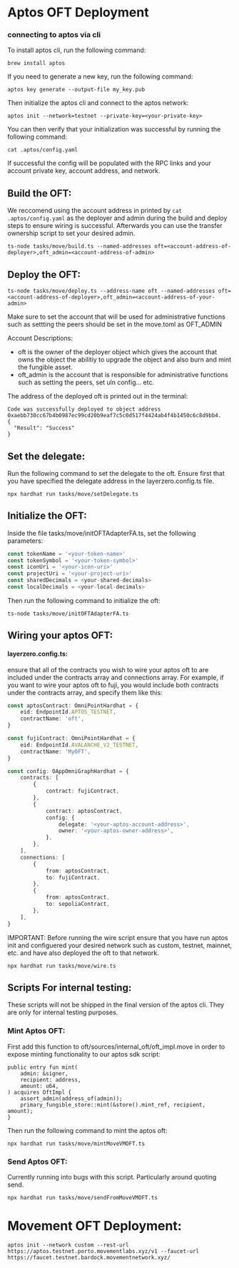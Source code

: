# Aptos OFT Deployment
### connecting to aptos via cli
To install aptos cli, run the following command:
```
brew install aptos
```
If you need to generate a new key, run the following command:
```
aptos key generate --output-file my_key.pub
```
Then initialize the aptos cli and connect to the aptos network:
```
aptos init --network=testnet --private-key=<your-private-key>
```
You can then verify that your initialization was successful by running the following command:
```
cat .aptos/config.yaml 
```
If successful the config will be populated with the RPC links and your account private key, account address, and network.
## Build the OFT:
We reccomend using the account address in printed by `cat .aptos/config.yaml` as the deployer and admin during the build and deploy steps to ensure wiring is successful. Afterwards you can use the transfer ownership script to set your desired admin.
```
ts-node tasks/move/build.ts --named-addresses oft=<account-address-of-deployer>,oft_admin=<account-address-of-admin>
```
## Deploy the OFT:
```
ts-node tasks/move/deploy.ts --address-name oft --named-addresses oft=<account-address-of-deployer>,oft_admin=<account-address-of-your-admin>
```

Make sure to set the account that will be used for administrative functions such as settting the peers should be set in the move.toml as OFT_ADMIN

Account Descriptions:
- oft is the owner of the deployer object which gives the account that owns the object the abilitiy to upgrade the object and also burn and mint the fungible asset.
- oft_admin is the account that is responsible for administrative functions such as setting the peers, set uln config... etc.

The address of the deployed oft is printed out in the terminal:
```
Code was successfully deployed to object address 0xaebb730cc67b4b0987ec99cd20b9eaf7c5c0d517f4424ab4f4b1450c6c8d9bb4.
{
  "Result": "Success"
}
```
## Set the delegate:
Run the following command to set the delegate to the oft. Ensure first that you have specified the delegate address in the layerzero.config.ts file.
```
npx hardhat run tasks/move/setDelegate.ts
```
## Initialize the OFT:
Inside the file tasks/move/initOFTAdapterFA.ts, set the following parameters:
```typescript
const tokenName = '<your-token-name>'
const tokenSymbol = '<your-token-symbol>'
const iconUri = '<your-icon-uri>'
const projectUri = '<your-project-uri>'
const sharedDecimals = <your-shared-decimals>
const localDecimals = <your-local-decimals>
```
Then run the following command to initialize the oft:
```
ts-node tasks/move/initOFTAdapterFA.ts
```
## Wiring your aptos OFT:

#### layerzero.config.ts:
ensure that all of the contracts you wish to wire your aptos oft to are included under the contracts array and connections array. For example, if you want to wire your aptos oft to fuji, you would include both contracts under the contracts array, and specify them like this:
```typescript
const aptosContract: OmniPointHardhat = {
    eid: EndpointId.APTOS_TESTNET,
    contractName: 'oft',
}

const fujiContract: OmniPointHardhat = {
    eid: EndpointId.AVALANCHE_V2_TESTNET,
    contractName: 'MyOFT',
}

const config: OAppOmniGraphHardhat = {
    contracts: [
        {
            contract: fujiContract,
        },
        {
            contract: aptosContract,
            config: {
                delegate: '<your-aptos-account-address>',
                owner: '<your-aptos-owner-address>',
            },
        },
    ],
    connections: [
        {
            from: aptosContract,
            to: fujiContract,
        },
        {
            from: aptosContract,
            to: sepoliaContract,
        },
    ],
}
```

IMPORTANT: Before running the wire script ensure that you have run aptos init and configuered your desired network such as custom, testnet, mainnet, etc. and have also deployed the oft to that network.
```
npx hardhat run tasks/move/wire.ts
```

## Scripts For internal testing:
These scripts will not be shipped in the final version of the aptos cli. They are only for internal testing purposes.
### Mint Aptos OFT:
First add this function to oft/sources/internal_oft/oft_impl.move in order to expose minting functionality to our aptos sdk script:
```
public entry fun mint(
    admin: &signer,
    recipient: address,
    amount: u64,
) acquires OftImpl {
    assert_admin(address_of(admin));
    primary_fungible_store::mint(&store().mint_ref, recipient, amount);
}
```
Then run the following command to mint the aptos oft:
```
npx hardhat run tasks/move/mintMoveVMOFT.ts
```
### Send Aptos OFT:
Currently running into bugs with this script. Particularly around quoting send.
```
npx hardhat run tasks/move/sendFromMoveVMOFT.ts
```

# Movement OFT Deployment:
```
aptos init --network custom --rest-url https://aptos.testnet.porto.movementlabs.xyz/v1 --faucet-url https://faucet.testnet.bardock.movementnetwork.xyz/
```
